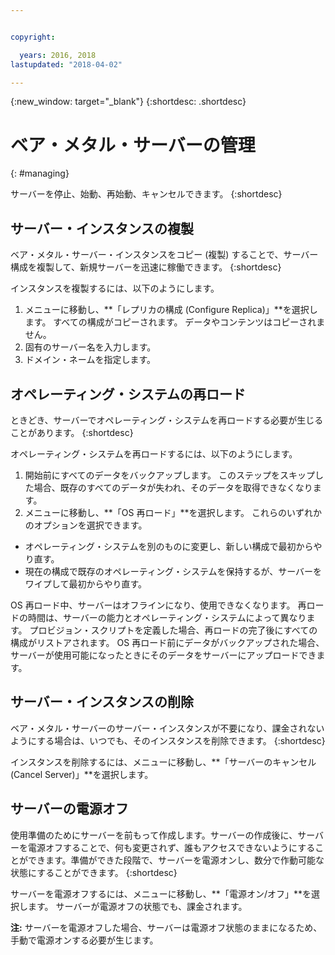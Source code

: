 ```yaml
---


copyright:

  years: 2016, 2018
lastupdated: "2018-04-02"

---
```


{:new_window: target="_blank"}
{:shortdesc: .shortdesc}

# ベア・メタル・サーバーの管理
{: #managing}


サーバーを停止、始動、再始動、キャンセルできます。
{:shortdesc}

## サーバー・インスタンスの複製
ベア・メタル・サーバー・インスタンスをコピー (複製) することで、サーバー構成を複製して、新規サーバーを迅速に稼働できます。
{:shortdesc}

インスタンスを複製するには、以下のようにします。
 1. メニューに移動し、**「レプリカの構成 (Configure Replica)」**を選択します。 すべての構成がコピーされます。 データやコンテンツはコピーされません。
 2. 固有のサーバー名を入力します。
 3. ドメイン・ネームを指定します。

## オペレーティング・システムの再ロード
ときどき、サーバーでオペレーティング・システムを再ロードする必要が生じることがあります。
{:shortdesc}

オペレーティング・システムを再ロードするには、以下のようにします。
 1. 開始前にすべてのデータをバックアップします。 このステップをスキップした場合、既存のすべてのデータが失われ、そのデータを取得できなくなります。
 2. メニューに移動し、**「OS 再ロード」**を選択します。 これらのいずれかのオプションを選択できます。
  * オペレーティング・システムを別のものに変更し、新しい構成で最初からやり直す。
  * 現在の構成で既存のオペレーティング・システムを保持するが、サーバーをワイプして最初からやり直す。

OS 再ロード中、サーバーはオフラインになり、使用できなくなります。 再ロードの時間は、サーバーの能力とオペレーティング・システムによって異なります。 プロビジョン・スクリプトを定義した場合、再ロードの完了後にすべての構成がリストアされます。 OS 再ロード前にデータがバックアップされた場合、サーバーが使用可能になったときにそのデータをサーバーにアップロードできます。

## サーバー・インスタンスの削除
ベア・メタル・サーバーのサーバー・インスタンスが不要になり、課金されないようにする場合は、いつでも、そのインスタンスを削除できます。
{:shortdesc}

インスタンスを削除するには、メニューに移動し、**「サーバーのキャンセル (Cancel Server)」**を選択します。

## サーバーの電源オフ
使用準備のためにサーバーを前もって作成します。サーバーの作成後に、サーバーを電源オフすることで、何も変更されず、誰もアクセスできないようにすることができます。準備ができた段階で、サーバーを電源オンし、数分で作動可能な状態にすることができます。
{:shortdesc}

サーバーを電源オフするには、メニューに移動し、**「電源オン/オフ」**を選択します。 サーバーが電源オフの状態でも、課金されます。

**注:** サーバーを電源オフした場合、サーバーは電源オフ状態のままになるため、手動で電源オンする必要が生じます。
